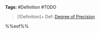 ---
---

**Tags:** #Definition #TODO 

 > 
 > \[!Definition\]+ Def: [Degree of Precision](Degree%20of%20Precision.md)

%%eof%%